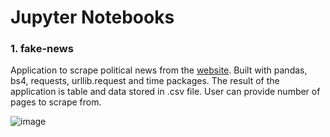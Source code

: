 # Jupyter Notebooks

### 1. fake-news

Application to scrape political news from the [website](https://www.politifact.com). Built with pandas, bs4, requests, urllib.request and time packages. The result of the application is table and data stored in .csv file. User can provide number of pages to scrape from.

![image](https://user-images.githubusercontent.com/60015816/113488534-13fdda00-94bf-11eb-97cf-ced118671f16.png)


